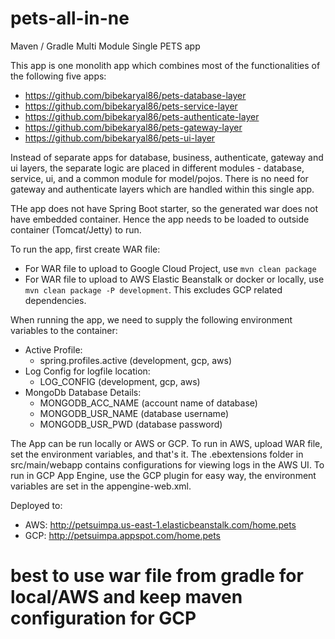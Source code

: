 # pets-all-in-ne
Maven / Gradle Multi Module Single PETS app

This app is one monolith app which combines most of the functionalities of the following five apps:
* https://github.com/bibekaryal86/pets-database-layer
* https://github.com/bibekaryal86/pets-service-layer
* https://github.com/bibekaryal86/pets-authenticate-layer
* https://github.com/bibekaryal86/pets-gateway-layer
* https://github.com/bibekaryal86/pets-ui-layer

Instead of separate apps for database, business, authenticate, gateway and ui layers, the separate logic are placed in different modules - database, service, ui, and a common module for model/pojos. There is no need for gateway and authenticate layers which are handled within this single app.

THe app does not have Spring Boot starter, so the generated war does not have embedded container. Hence the app needs to be loaded to outside container (Tomcat/Jetty) to run.

To run the app, first create WAR file:
* For WAR file to upload to Google Cloud Project, use `mvn clean package`
* For WAR file to upload to AWS Elastic Beanstalk or docker or locally, use `mvn clean package -P development`. This excludes GCP related dependencies.

When running the app, we need to supply the following environment variables to the container:
* Active Profile:
  * spring.profiles.active (development, gcp, aws)
* Log Config for logfile location:
  * LOG_CONFIG (development, gcp, aws)
* MongoDb Database Details:
  * MONGODB_ACC_NAME (account name of database)
  * MONGODB_USR_NAME (database username)
  * MONGODB_USR_PWD (database password)

The App can be run locally or AWS or GCP. To run in AWS, upload WAR file, set the environment variables, and that's it. The .ebextensions folder in src/main/webapp contains configurations for viewing logs in the AWS UI. To run in GCP App Engine, use the GCP plugin for easy way, the environment variables are set in the appengine-web.xml.

Deployed to:
* AWS: http://petsuimpa.us-east-1.elasticbeanstalk.com/home.pets
* GCP: http://petsuimpa.appspot.com/home.pets

# best to use war file from gradle for local/AWS and keep maven configuration for GCP
